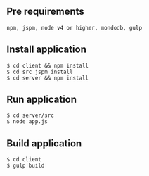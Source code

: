 ## Pre requirements
	npm, jspm, node v4 or higher, mondodb, gulp


## Install application
	$ cd client && npm install
	$ cd src jspm install
	$ cd server && npm install

## Run application
	$ cd server/src
	$ node app.js
	
## Build application
	$ cd client
	$ gulp build
